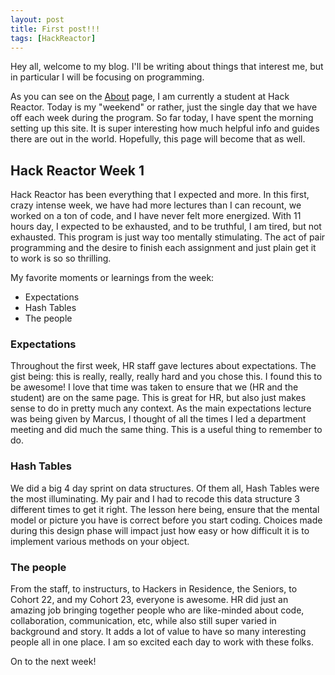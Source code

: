 ```yaml
---
layout: post
title: First post!!!
tags: [HackReactor]
---
```


Hey all, welcome to my blog.  I'll be writing about things that interest me, but in particular I will be focusing on programming.

As you can see on the [About](http://www.zdlopez.com/about) page, I am currently a student at Hack Reactor.  Today is my "weekend" or rather, just the single day that we have off each week during the program.  So far today, I have spent the morning setting up this site.  It is super interesting how much helpful info and guides there are out in the world.  Hopefully, this page will become that as well.

## Hack Reactor Week 1

Hack Reactor has been everything that I expected and more.  In this first, crazy intense week, we have had more lectures than I can recount, we worked on a ton of code, and I have never felt more energized.  With 11 hours day, I expected to be exhausted, and to be truthful, I am tired, but not exhausted.  This program is just way too mentally stimulating.  The act of pair programming and the desire to finish each assignment and just plain get it to work is so so thrilling.  

My favorite moments or learnings from the week:

* Expectations 
* Hash Tables
* The people

### Expectations

Throughout the first week, HR staff gave lectures about expectations.  The gist being:  this is really, really, really hard and you chose this.  I found this to be awesome!  I love that time was taken to ensure that we (HR and the student) are on the same page.  This is great for HR, but also just makes sense to do in pretty much any context.  As the main expectations lecture was being given by Marcus, I thought of all the times I led a department meeting and did much the same thing.  This is a useful thing to remember to do.

### Hash Tables

We did a big 4 day sprint on data structures.  Of them all, Hash Tables were the most illuminating.  My pair and I had to recode this data structure 3 different times to get it right.  The lesson here being, ensure that the mental model or picture you have is correct before you start coding.  Choices made during this design phase will impact just how easy or how difficult it is to implement various methods on your object.  

### The people

From the staff, to instructurs, to Hackers in Residence, the Seniors, to Cohort 22, and my Cohort 23, everyone is awesome.  HR did just an amazing job bringing together people who are like-minded about code, collaboration, communication, etc, while also still super varied in background and story.  It adds a lot of value to have so many interesting people all in one place.  I am so excited each day to work with these folks.

On to the next week!